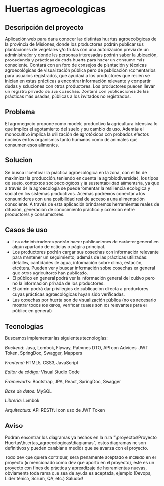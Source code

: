 # Huertas agroecologicas
## Descripción del proyecto

Aplicación web para dar a conocer las distintas huertas agroecológicas de la provincia de Misiones, donde los productores podrán publicar sus plantaciones de vegetales y/o frutas con una autorización previa de un administrador y donde las personas interesadas podrán saber la ubicación, procedencia y prácticas de cada huerta para hacer un consumo más consciente. Contará con un foro de consejos de plantación y técnicas agroecológicas de visualización pública pero de publicación /comentarios para usuarios registrados, que ayudará a los productores que recién se inician en estas prácticas a encontrar información relevante y compartir dudas y soluciones con otros productores. Los productores pueden llevar un registro privado de sus cosechas. Contará con publicaciones de las prácticas más usadas, públicas a los invitados no registrados.

## Problema

El agronegocio propone como modelo productivo la agricultura intensiva lo que implica el agotamiento del suelo y su cambio de uso. Además el monocultivo implica la utilización de agrotóxicos con probados efectos nocivos en los organismos tanto humanos como de animales que consumen esos alimentos.

## Solución

Se busca incentivar la práctica agroecológica en la zona, con el ﬁn de maximizar la producción, teniendo en cuenta la agrobiodiversidad, los tipos de suelo, contextos socioecológicos y la sustentabilidad alimentaria, ya que a través de la agroecología se puede fomentar la resiliencia ecológica y social en los sistemas productivos. Además podremos conectar a los consumidores con una posibilidad real de acceso a una alimentación consciente.
A través de esta aplicación brindaremos herramientas reales de difusión, generación de conocimiento práctico y conexión entre productores y consumidores.

## Casos de uso

- Los administradores podrán hacer publicaciones de carácter general en algún apartado de noticias o página principal.
- Los productores podrán cargar sus cosechas con información relevante para mantener un seguimiento, además de las prácticas utilizadas: detalles, cantidades de agua, información sobre clima, estación, etcétera. Pueden ver y buscar información sobre cosechas en general que otros agricultores han publicado.
- El público en general podrá ver la información general del cultivo pero no la información privada de los productores.
- El admin podrá dar privilegios de publicación directa a productores cuyas prácticas agroecológicas hayan sido veriﬁcadas.
- Las cosechas por huerta son de visualización pública (no es necesario mostrar todos los datos, veriﬁcar cuáles son los relevantes para el público en general)

## Tecnologias

Buscamos implementar las siguientes tecnologías: 

*Backend:* Java, Lombok, Flyway, Patrones DTO, API con Advices, JWT Token, SpringDoc, Swagger, Mappers

*Frontend:* HTML5, CSS3, JavaScript

*Editor de código:* Visual Studio Code

*Frameworks:* Bootstrap, JPA, React, SpringDoc, Swagger

*Base de datos:* MySQL 

*Libreria:* Lombok

*Arquitectura:* API RESTful con uso de JWT Token

## Aviso

Podran encontrar los diagramas ya hechos en la ruta "\proyectos\Proyecto Huertas\huertas_agroecologicas\diagramas", estos diagramas no son definitivos y pueden cambiar a medida que se avanza con el proyecto.

Todo dev que quiera contribuir, será plenamente aceptado e incluido en el proyecto (o mencionado como dev que aportó en el proyecto), este es un proyecto con fines de práctica y aprendizaje de herramientas nuevas, obviamente toda rama que sea de ayuda es aceptada, ejemplo (Devops, Lider ténico, Scrum, QA, etc.) Saludos!

